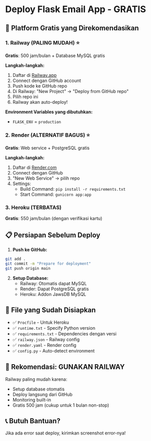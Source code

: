 # Deploy Flask Email App - GRATIS

## 🚀 Platform Gratis yang Direkomendasikan

### 1. Railway (PALING MUDAH) ⭐
**Gratis**: 500 jam/bulan + Database MySQL gratis

**Langkah-langkah:**
1. Daftar di [Railway.app](https://railway.app)
2. Connect dengan GitHub account
3. Push kode ke GitHub repo
4. Di Railway: "New Project" → "Deploy from GitHub repo"
5. Pilih repo ini
6. Railway akan auto-deploy!

**Environment Variables yang dibutuhkan:**
- `FLASK_ENV` = `production`

### 2. Render (ALTERNATIF BAGUS) ⭐
**Gratis**: Web service + PostgreSQL gratis

**Langkah-langkah:**
1. Daftar di [Render.com](https://render.com)
2. Connect dengan GitHub
3. "New Web Service" → pilih repo
4. Settings:
   - Build Command: `pip install -r requirements.txt`
   - Start Command: `gunicorn app:app`

### 3. Heroku (TERBATAS)
**Gratis**: 550 jam/bulan (dengan verifikasi kartu)

## 📋 Persiapan Sebelum Deploy

1. **Push ke GitHub:**
```bash
git add .
git commit -m "Prepare for deployment"
git push origin main
```

2. **Setup Database:**
   - Railway: Otomatis dapat MySQL
   - Render: Dapat PostgreSQL gratis
   - Heroku: Addon JawsDB MySQL

## 🔧 File yang Sudah Disiapkan

- ✅ `Procfile` - Untuk Heroku
- ✅ `runtime.txt` - Specify Python version
- ✅ `requirements.txt` - Dependencies dengan versi
- ✅ `railway.json` - Railway config
- ✅ `render.yaml` - Render config
- ✅ `config.py` - Auto-detect environment

## 🎯 Rekomendasi: GUNAKAN RAILWAY

Railway paling mudah karena:
- Setup database otomatis
- Deploy langsung dari GitHub
- Monitoring built-in
- Gratis 500 jam (cukup untuk 1 bulan non-stop)

## 📞 Butuh Bantuan?

Jika ada error saat deploy, kirimkan screenshot error-nya!
